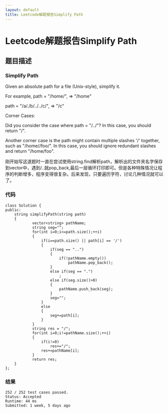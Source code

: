 ```yaml
---
layout: default
title: Leetcode解题报告Simplify Path
---
```


# Leetcode解题报告Simplify Path #

## 题目描述 ##
### Simplify Path ###
Given an absolute path for a file (Unix-style), simplify it.

For example,
path = "/home/", => "/home"

path = "/a/./b/../../c/", => "/c"

Corner Cases:

Did you consider the case where path = "/../"?
In this case, you should return "/".

Another corner case is the path might contain multiple slashes '/' together, such as "/home//foo/".
In this case, you should ignore redundant slashes and return "/home/foo".


刚开始写这道题时一直在尝试使用string.find解析path，解析出的文件夹名字保存到vector中，遇到/..就pop_back,最后一层循环打印即可。但是各种特殊情况让程序的判断增多，程序变得很复杂。后来发现，只要遍历字符，讨论几种情况就可以了。

### 代码 ###

    
    class Solution {
    public:
    	string simplifyPath(string path) 
		{
    			vector<string> pathName;
    			string seg="";
    			for(int i=0;i<=path.size();++i)
    			{
    				if(i==path.size() || path[i] == '/')
    				{
    					if(seg == "..")
    					{
    						if(!pathName.empty())
    							pathName.pop_back();
    					}
    					else if(seg == ".")
    						;
    					else if(seg.size()>0)
    					{
    						pathName.push_back(seg);
    					}
    					seg="";
    				}
    				else
    				{
    					seg+=path[i];
    				}
    			}
    			string res = "/";
    			for(int i=0;i!=pathName.size();++i)
    			{
    				if(i!=0)
    					res+="/";
    				res+=pathName[i];
    			}
    			return res;
    	}
    };


### 结果 ###

    252 / 252 test cases passed.
    Status: Accepted
    Runtime: 44 ms
    Submitted: 1 week, 5 days ago
